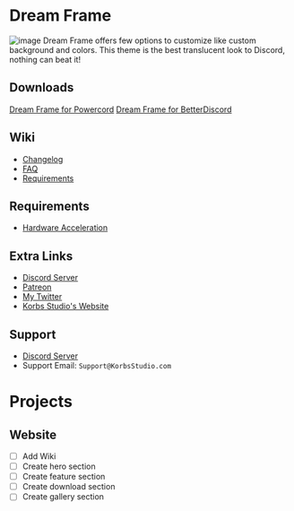 # Dream Frame
![image](https://imgur.com/riOTDQT.jpg)
Dream Frame offers few options to customize like custom background and colors. This theme is the best translucent look to Discord, nothing can beat it!

## Downloads
[Dream Frame for Powercord](https://github.com/dream-frame/Dream-Frame/raw/master/Downloads/Powercord/Dream%20frame.zip)
[Dream Frame for BetterDiscord](https://github.com/dream-frame/Dream-Frame/blob/master/Downloads/BetterDiscord/DreamFrame.theme.css)

## Wiki
 - [Changelog](https://github.com/dream-frame/Dream-Frame/wiki/Changelog)
 - [FAQ](https://github.com/dream-frame/Dream-Frame/wiki/FAQ)
 - [Requirements](https://github.com/dream-frame/Dream-Frame/wiki/Requirements)

## Requirements
 - [Hardware Acceleration](https://github.com/dream-frame/Dream-Frame/wiki/Requirements#hardware-acceleration)
 
## Extra Links
  - [Discord Server](https://Discord.gg/Grya2sa)
  - [Patreon](https://www.patreon.com/KorbsStudio)
  - [My Twitter](https://Twitter.com/KorbsStudio)
  - [Korbs Studio's Website](https://KorbsStudio.com)

## Support
  - [Discord Server](https://Discord.gg/Grya2sa)
  - Support Email: `Support@KorbsStudio.com`

# Projects
## Website
- [ ] Add Wiki
- [ ] Create hero section
- [ ] Create feature section
- [ ] Create download section
- [ ] Create gallery section
